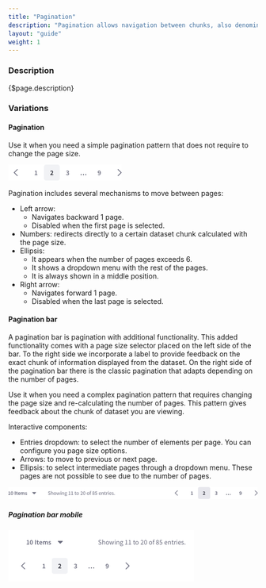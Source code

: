 ```yaml
---
title: "Pagination"
description: "Pagination allows navigation between chunks, also denominated pages, of a dataset."
layout: "guide"
weight: 1
---
```


### Description

{$page.description}

### Variations

#### Pagination

Use it when you need a simple pagination pattern that does not require to change the page size.

![simple pagination](../../../images/Pagination.png)

Pagination includes several mechanisms to move between pages:
* Left arrow:
    * Navigates backward 1 page.
    * Disabled when the first page is selected.
* Numbers: redirects directly to a certain dataset chunk calculated with the page size.
* Ellipsis:
    * It appears when the number of pages exceeds 6.
    * It shows a dropdown menu with the rest of the pages.
    * It is always shown in a middle position.
 * Right arrow:
    * Navigates forward 1 page.
    * Disabled when the last page is selected. 

#### Pagination bar

A pagination bar is pagination with additional functionality. This added functionality comes with a page size selector placed on the left side of the bar. To the right side we incorporate a label to provide feedback on the exact chunk of information displayed from the dataset. On the right side of the pagination bar there is the classic pagination that adapts depending on the number of pages.

Use it when you need a complex pagination pattern that requires changing the page size and re-calculating the number of pages. This pattern gives feedback about the chunk of dataset you are viewing.

Interactive components:
* Entries dropdown: to select the number of elements per page. You can configure you page size options.
* Arrows: to move to previous or next page.
* Ellipsis: to select intermediate pages through a dropdown menu. These pages are not possible to see due to the number of pages.

![pagination bar with a dropdown for page size and the simple pagination component](../../../images/PaginationBar.png)

##### Pagination bar mobile

![pagination bar with a dropdown for page size and the simple pagination component](../../../images/PaginationBarMobile.png)
